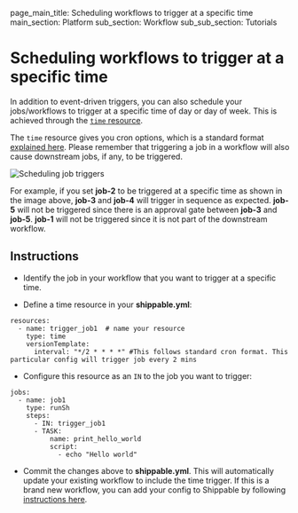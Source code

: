 page_main_title: Scheduling workflows to trigger at a specific time
main_section: Platform
sub_section: Workflow
sub_sub_section: Tutorials

# Scheduling workflows to trigger at a specific time

In addition to event-driven triggers, you can also schedule your jobs/workflows to trigger at a specific time of day or day of week. This is achieved through the [`time` resource](/platform/workflow/resource/time).

The `time` resource gives you cron options, which is a standard format [explained here](https://en.wikipedia.org/wiki/Cron). Please remember that triggering a job in a workflow will also cause downstream jobs, if any, to be triggered.

<img src="/images/platform/tutorial/workflow/scheduled-triggers-fig-1.png" alt="Scheduling job triggers">

For example, if you set **job-2** to be triggered at a specific time as shown in the image above, **job-3** and **job-4** will trigger in sequence as expected. **job-5** will not be triggered since there is an approval gate between **job-3** and **job-5**. **job-1** will not be triggered since it is not part of the downstream workflow.


## Instructions

* Identify the job in your workflow that you want to trigger at a specific time.

* Define a time resource in your **shippable.yml**:

```
resources:
  - name: trigger_job1  # name your resource
    type: time
    versionTemplate:
      interval: "*/2 * * * *" #This follows standard cron format. This particular config will trigger job every 2 mins  
```
* Configure this resource as an `IN` to the job you want to trigger:

```
jobs:
  - name: job1
    type: runSh
    steps:
      - IN: trigger_job1
      - TASK:
          name: print_hello_world
          script:
            - echo "Hello world"    
```

* Commit the changes above to **shippable.yml**. This will automatically update your existing workflow to include the time trigger. If this is a brand new workflow, you can add your config to Shippable by following [instructions here](/platform/tutorial/workflow/add-assembly-line).
